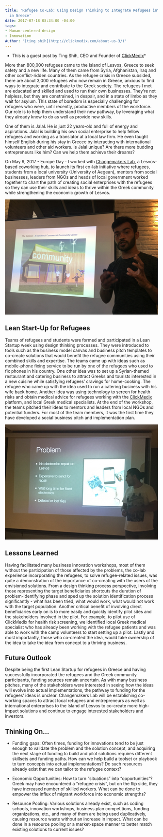 ```yaml
---
title: 'Refugee Co-Lab: Using Design Thinking to Integrate Refugees into Communities
  in Greece'
date: 2017-07-18 08:34:00 -04:00
tags:
- Human-centered design
- Innovation
Author: "[ting shih](http://clickmedix.com/about-us-3/)"
---
```


* This is a guest post by Ting Shih, CEO and Founder of [ClickMedix](http://clickmedix.com/)*

More than 800,000 refugees came to the Island of Lesvos, Greece to seek safety and a new life. Many of them came from Syria, Afghanistan, Iraq and other conflict-ridden countries. As the refugee crisis in Greece subsided, there are about 3,000 refugees who now remain in Greece, anxious to find ways to integrate and contribute to the Greek society. The refugees I met are educated and skilled and used to run their own businesses. They're not helpless, but they are constrained, in despair, and in a state of limbo as they wait for asylum. This state of boredom is especially challenging for refugees who were, until recently, productive members of the workforce. Our role is to help them understand their new pathway, by leveraging what they already know to do as well as provide new skills. 

One of them is Jalal. He is just 22 years-old and full of energy and aspirations. Jalal is building his own social enterprise to help fellow refugees and working as a translator at a local law firm. He even taught himself English during his stay in Greece by interacting with international volunteers and other aid workers. Is Jalal unique? Are there more budding entrepreneurs like him? Can we help them achieve their dreams? 

On May 9, 2017 - Europe Day - I worked with [Changemakers Lab](http://changemakerslab.com/), a Lesvos-based coworking hub, to launch its first co-lab initiative where refugees, students from a local university (University of Aegean), mentors from social businesses, leaders from NGOs and heads of local government worked together to chart the path of creating social enterprises with the refugees so they can use their skills and ideas to thrive within the Greek community while strengthening the economic growth of Lesvos. 

![jalal photo.jpg](/uploads/jalal%20photo.jpg)

<!--more-->

## Lean Start-Up for Refugees
Teams of refugees and students were formed and participated in a Lean Startup week using design thinking processes. They were introduced to tools such as the business model canvas and business pitch templates to co-create solutions that would benefit the refugee communities using their combined skills and expertise. The teams came up with ideas such as mobile-phone fixing service to be run by one of the refugees who used to fix phones in his country. One other idea was to set up a Syrian-themed restaurant and catering business to attract Greeks and tourists interested in a new cuisine while satisfying refugees’ cravings for home-cooking. The refugee who came up with the idea used to run a catering business with his wife back home. Another idea was using technology to screen for health risks and obtain medical advice for refugees working with the [ClickMedix](http://clickmedix.com/) platform, and local Greek medical specialists. At the end of the workshop, the teams pitched their ideas to mentors and leaders from local NGOs and potential funders. For most of the team members, it was the first time they have developed a social business pitch and implementation plan. 

![jalal photo 2.jpg](/uploads/jalal%20photo%202.jpg)

## Lessons Learned
Having facilitated many business innovation workshops, most of them without the participation of those affected by the problems, the co-lab experience incorporating the refugees, to solve refugee-related issues, was quite a demonstration of the importance of co-creating with the users of the envisioned solutions. From a design thinking process perspective, involving those representing the target beneficiaries shortcuts the duration of problem-identifying phase and sped up the solution identification process significantly - what has been tried, what would work, what would not work with the target population. Another critical benefit of involving direct beneficiaries early on is to more easily and quickly identify pilot sites and the stakeholders involved in the pilot. For example, to pilot use of ClickMedix for health risk screening, we identified local Greek medical specialist who has already been working with the refugee patients and was able to work with the camp volunteers to start setting up a pilot. Lastly and most importantly, those who co-created the idea, would take ownership of the idea to take the idea from concept to a thriving business.

## Future Outlook
Despite being the first Lean Startup for refugees in Greece and having successfully incorporated the refugees and the Greek community participants, funding sources remain uncertain. As with many business pitches, many of the stakeholders were interested in seeing how the ideas will evolve into actual implementations, the pathway to funding for the refugees’ ideas is unclear. Changemakers Lab will be establishing co-working spaces to attract local refugees and entrepreneurs as well as international enterprises to the Island of Lesvos to co-create more high-impact solutions and continue to engage interested stakeholders and investors. 

## Thinking On...
* Funding gaps: Often times, funding for innovations tend to be just enough to validate the problem and the solution concept, and acquiring the next stage of funding to build and pilot solutions requires different skillsets and funding paths. How can we help build a toolset or playbook to turn concepts into actual implementations? Do such resources already exist that we can tailor to the refugee context?

* Economic Opportunities: How to turn “situations” into “opportunities”? Greek may have encountered a “refugee crisis”, but on the flip side, they have increased number of skilled workers. What can be done to empower the influx of migrant workforce into economic strengths?

* Resource Pooling: Various solutions already exist, such as coding schools, innovation workshops, business plan competitions, funding organizations, etc., and many of them are being used duplicatively, causing resource waste without an increase in impact. What can be done in a resource pooling or a market-space manner to better match existing solutions to current issues? 
